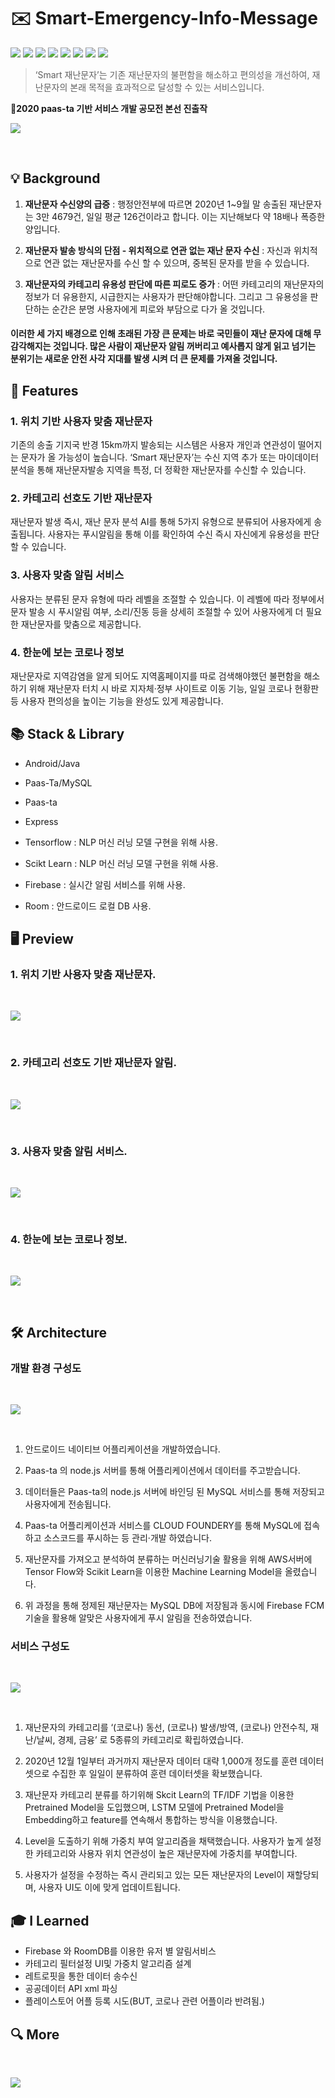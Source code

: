 # ✉️ Smart-Emergency-Info-Message

![](https://img.shields.io/badge/ProjectType-TeamProject-orange?style=flat-square)  ![](https://img.shields.io/badge/Tools-AndroidStudio-brightgreen?style=flat-square&logo=AndroidStudio)  ![](https://img.shields.io/badge/Tools-VScode-brightgreen?style=flat-square&logo=VisualStudioCode)  ![](https://img.shields.io/badge/Tools-Pycharm-brightgreen?style=flat-square&logo=Pycharm)  ![](https://img.shields.io/badge/Tools-PaasTa-brightgreen?style=flat-square)  ![](https://img.shields.io/badge/Language-Java-critical?style=flat-square&logo=Java)  ![](https://img.shields.io/badge/Language-Javascript-critical?style=flat-square&logo=Javascript)  ![](https://img.shields.io/badge/Language-Python-critical?style=flat-square&logo=Python)

> ‘Smart 재난문자’는 기존 재난문자의 불편함을 해소하고 편의성을 개선하여, 재난문자의 본래 목적을 효과적으로 달성할 수 있는 서비스입니다.

    

**🥰2020 paas-ta 기반 서비스 개발 공모전 본선 진출작**

![](https://user-images.githubusercontent.com/64072741/126045059-616dcde1-4210-462b-8ffc-7c0a98314a0e.png)

​

## 💡 Background

1.  **재난문자 수신양의 급증** : 행정안전부에 따르면 2020년 1~9월 말 송출된 재난문자는 3만 4679건, 일일 평균 126건이라고 합니다. 이는 지난해보다 약 18배나 폭증한 양입니다.
    
2.  **재난문자 발송 방식의 단점 - 위치적으로 연관 없는 재난 문자 수신** : 자신과 위치적으로 연관 없는 재난문자를 수신 할 수 있으며, 중복된 문자를 받을 수 있습니다.
    
3.  **재난문자의 카테고리 유용성 판단에 따른 피로도 증가** : 어떤 카테고리의 재난문자의 정보가 더 유용한지, 시급한지는 사용자가 판단해야합니다. 그리고 그 유용성을 판단하는 순간은 분명 사용자에게 피로와 부담으로 다가 올 것입니다.
    

#### 이러한 세 가지 배경으로 인해 초래된 가장 큰 문제는 바로 국민들이 재난 문자에 대해 무감각해지는 것입니다.  많은 사람이 재난문자 알림 꺼버리고 예사롭지 않게 읽고 넘기는 분위기는 새로운 안전 사각 지대를 발생 시켜 더 큰 문제를 가져올 것입니다.

## 📝 Features

### 1. 위치 기반 사용자 맞춤 재난문자

기존의 송출 기지국 반경 15km까지 발송되는 시스템은 사용자 개인과 연관성이 떨어지는 문자가 올 가능성이 높습니다. ‘Smart 재난문자’는 수신 지역 추가 또는 마이데이터 분석을 통해 재난문자발송 지역을 특정, 더 정확한 재난문자를 수신할 수 있습니다.

### 2. 카테고리 선호도 기반 재난문자

재난문자 발생 즉시, 재난 문자 분석 AI를 통해 5가지 유형으로 분류되어 사용자에게 송출됩니다. 사용자는 푸시알림을 통해 이를 확인하여 수신 즉시 자신에게 유용성을 판단 할 수 있습니다.

### 3. 사용자 맞춤 알림 서비스

사용자는 분류된 문자 유형에 따라 레벨을 조절할 수 있습니다. 이 레벨에 따라 정부에서 문자 발송 시 푸시알림 여부, 소리/진동 등을 상세히 조절할 수 있어 사용자에게 더 필요한 재난문자를 맞춤으로 제공합니다.

### 4. 한눈에 보는 코로나 정보

재난문자로 지역감염을 알게 되어도 지역홈페이지를 따로 검색해야했던 불편함을 해소하기 위해 재난문자 터치 시 바로 지자체·정부 사이트로 이동 기능, 일일 코로나 현황판 등 사용자 편의성을 높이는 기능을 완성도 있게 제공합니다.

## 📚 Stack & Library

-   Android/Java
    
-   Paas-Ta/MySQL
    
-   Paas-ta
    
-   Express
    
-   Tensorflow : NLP 머신 러닝 모델 구현을 위해 사용.
    
-   Scikt Learn : NLP 머신 러닝 모델 구현을 위해 사용.
    
-   Firebase : 실시간 알림 서비스를 위해 사용.
    
-   Room : 안드로이드 로컬 DB 사용.
    

## 🖥️ Preview

### 1. 위치 기반 사용자 맞춤 재난문자.

​

![](https://user-images.githubusercontent.com/64072741/126047408-32e4b4af-56b8-49bb-98ce-5e1895712708.png)

​

### 2. 카테고리 선호도 기반 재난문자 알림.

​

![](https://user-images.githubusercontent.com/64072741/126047436-9aa2613c-5612-470c-97f4-37d54c685149.png)

​

### 3. 사용자 맞춤 알림 서비스.

​

![](https://user-images.githubusercontent.com/64072741/126047303-fda72996-2e06-40c8-a8c6-a63b2dd36d53.png)

​

### 4. 한눈에 보는 코로나 정보.

​

![](https://user-images.githubusercontent.com/64072741/126047412-99bac4b3-ba8b-4190-bbf7-3cae33df8c54.png)

  

​

## 🛠️ Architecture

### 개발 환경 구성도

​

![](https://user-images.githubusercontent.com/64072741/126046207-bd365d29-d17a-4ac7-aeea-49fee9912a12.png)

​

1.  안드로이드 네이티브 어플리케이션을 개발하였습니다.
    
2.  Paas-ta 의 node.js 서버를 통해 어플리케이션에서 데이터를 주고받습니다.
    
3.  데이터들은 Paas-ta의 node.js 서버에 바인딩 된 MySQL 서비스를 통해 저장되고 사용자에게 전송됩니다.
    
4.  Paas-ta 어플리케이션과 서비스를 CLOUD FOUNDERY를 통해 MySQL에 접속하고 소스코드를 푸시하는 등 관리·개발 하였습니다.
    
5.  재난문자를 가져오고 분석하여 분류하는 머신러닝기술 활용을 위해 AWS서버에 Tensor Flow와 Scikit Learn을 이용한 Machine Learning Model을 올렸습니다.
    
6.  위 과정을 통해 정제된 재난문자는 MySQL DB에 저장됨과 동시에 Firebase FCM 기술을 활용해 알맞은 사용자에게 푸시 알림을 전송하였습니다.
    

### 서비스 구성도

​

![](https://user-images.githubusercontent.com/64072741/126046588-98e47cb9-a36b-40d2-9ee7-deae588e89a5.png)

​

1.  재난문자의 카테고리를 ‘(코로나) 동선, (코로나) 발생/방역, (코로나) 안전수칙, 재난/날씨, 경제, 금융’ 로 5종류의 카테고리로 확립하였습니다.
    
2.  2020년 12월 1일부터 과거까지 재난문자 데이터 대략 1,000개 정도를 훈련 데이터 셋으로 수집한 후 일일이 분류하여 훈련 데이터셋을 확보했습니다.
    
3.  재난문자 카테고리 분류를 하기위해 Skcit Learn의 TF/IDF 기법을 이용한 Pretrained Model을 도입했으며,  LSTM 모델에 Pretrained Model을 Embedding하고 feature를 연속해서 통합하는 방식을 이용했습니다.
    
4.  Level을 도출하기 위해 가중치 부여 알고리즘을 채택했습니다. 사용자가 높게 설정한 카테고리와 사용자 위치 연관성이 높은 재난문자에 가중치를 부여합니다.
    
5.  사용자가 설정을 수정하는 즉시 관리되고 있는 모든 재난문자의 Level이 재할당되며, 사용자 UI도 이에 맞게 업데이트됩니다.
    

## 🎓 I Learned

- Firebase 와 RoomDB를 이용한 유저 별 알림서비스
- 카테고리 필터설정 UI및 가중치 알고리즘 설계
- 레트로핏을 통한 데이터 송수신
- 공공데이터 API xml 파싱
- 플레이스토어 어플 등록 시도(BUT, 코로나 관련 어플이라 반려됨.)
    

## 🔍 More

​

[![](https://user-images.githubusercontent.com/64072741/126046383-4420ad00-a2f4-48da-a94c-6f15f75e5490.png)](https://www.youtube.com/watch?v=tpk337-h3ZE)

​
